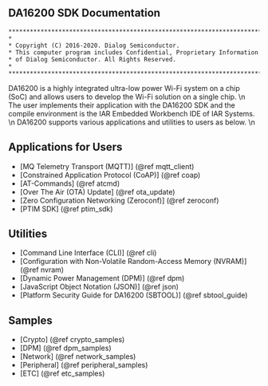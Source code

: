 DA16200 SDK Documentation
----------------------

~~~{.c}
****************************************************************************************
*
* Copyright (C) 2016-2020. Dialog Semiconductor.
* This computer program includes Confidential, Proprietary Information
* of Dialog Semiconductor. All Rights Reserved.
*
****************************************************************************************
~~~


DA16200 is a highly integrated ultra-low power Wi-Fi system on a chip (SoC) and allows users to develop the Wi-Fi solution on a single chip. \n
The user implements their application with the DA16200 SDK and the compile environment is the IAR Embedded Workbench IDE of IAR Systems. \n
DA16200 supports various applications and utilities to users as below. \n


Applications for Users
----------------------

- [MQ Telemetry Transport (MQTT)] (@ref mqtt_client)
- [Constrained Application Protocol (CoAP)] (@ref coap)
- [AT-Commands] (@ref atcmd)
- [Over The Air (OTA) Update] (@ref ota_update)
- [Zero Configuration Networking (Zeroconf)] (@ref zeroconf)
- [PTIM SDK] (@ref ptim_sdk)


Utilities
---------

- [Command Line Interface (CLI)] (@ref cli)
- [Configuration with Non-Volatile Random-Access Memory (NVRAM)] (@ref nvram)
- [Dynamic Power Management (DPM)] (@ref dpm)
- [JavaScript Object Notation (JSON)] (@ref json)
- [Platform Security Guide for DA16200 (SBTOOL)] (@ref sbtool_guide)

Samples
---------

- [Crypto] (@ref crypto_samples)
- [DPM] (@ref dpm_samples)
- [Network] (@ref network_samples)
- [Peripheral] (@ref peripheral_samples)
- [ETC] (@ref etc_samples)

